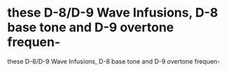 # these D-8/D-9 Wave Infusions, D-8 base tone and D-9 overtone frequen-

these D-8/D-9 Wave Infusions, D-8 base tone and D-9 overtone frequen-